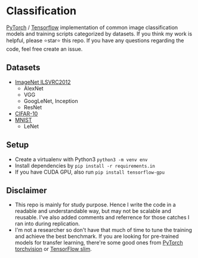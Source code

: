 # Classification

[PyTorch](https://github.com/pytorch/pytorch) / [Tensorflow](https://github.com/tensorflow/tensorflow) implementation of common image classification models and training scripts categorized by datasets. If you think my work is helpful, please ⭐star⭐ this repo. If you have any questions regarding the code, feel free create an issue.

## Datasets

- [ImageNet ILSVRC2012](imagenet-2012) 
    - AlexNet
    - VGG
    - GoogLeNet, Inception
    - ResNet
- [CIFAR-10](cifar-10)
- [MNIST](mnist)
    - LeNet

## Setup

- Create a virtualenv with Python3 `python3 -m venv env`
- Install dependencies by `pip install -r requirements.in`
- If you have CUDA GPU, also run `pip install tensorflow-gpu`

## Disclaimer

- This repo is mainly for study purpose. Hence I write the code in a readable and understandable way, but may not be scalable and reusable. I've also added comments and referrence for those catches I ran into during replication.
- I'm not a researcher so don't have that much of time to tune the training and achieve the best benchmark. If you are looking for pre-trained models for transfer learning, there're some good ones from [PyTorch torchvision](https://pytorch.org/docs/stable/torchvision/models.html) or [TensorFlow slim](https://github.com/tensorflow/models/tree/master/research/slim).